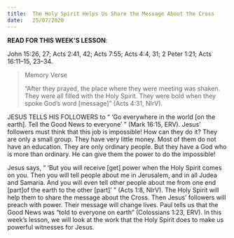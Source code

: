 ```yaml
---
title:  The Holy Spirit Helps Us Share the Message About the Cross
date:   25/07/2020
---
```


**READ FOR THIS WEEK'S LESSON**:

John 15:26, 27; Acts 2:41, 42; Acts 7:55; Acts 4:4, 31; 2 Peter 1:21; Acts 16:11–15, 23–34.

> <p>Memory Verse</p>
> “After they prayed, the place where they were meeting was shaken. They were all filled with the Holy Spirit. They were bold when they spoke God’s word [message]” (Acts 4:31, NIrV).

JESUS TELLS HIS FOLLOWERS to “ ‘Go everywhere in the world [on the earth]. Tell the Good News to everyone’ ” (Mark 16:15, ERV). Jesus’ followers must think that this job is impossible! How can they do it? They are only a small group. They have very little money. Most of them do not have an education. They are only ordinary people. But they have a God who is more than ordinary. He can give them the power to do the impossible!

Jesus says, “ ‘But you will receive [get] power when the Holy Spirit comes on you. Then you will tell people about me in Jerusalem, and in all Judea and Samaria. And you will even tell other people about me from one end [part]of the earth to the other [part]’ ” (Acts 1:8, NIrV). The Holy Spirit will help them to share the message about the Cross. Then Jesus’ followers will preach with power. Their message will change lives. Paul tells us that the Good News was “told to everyone on earth” (Colossians 1:23, ERV). In this week’s lesson, we will look at the work that the Holy Spirit does to make us powerful witnesses for Jesus.
